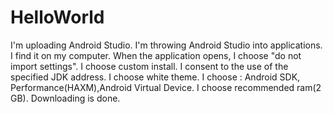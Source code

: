 # HelloWorld
I'm uploading Android Studio.
I'm throwing Android Studio into applications.
I find it on my computer.
When the application opens, I choose "do not import settings".
I choose custom install.
I consent to the use of the specified JDK address.
I choose white theme.
I choose : Android SDK, Performance(HAXM),Android Virtual Device.
I choose recommended ram(2 GB).
Downloading is done.
